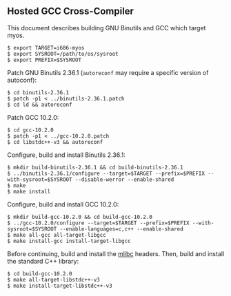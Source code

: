 ## Hosted GCC Cross-Compiler

This document describes building GNU Binutils and GCC which target myos.

    $ export TARGET=i686-myos
    $ export SYSROOT=/path/to/os/sysroot
    $ export PREFIX=$SYSROOT

Patch GNU Binutils 2.36.1 (`autoreconf` may require a specific version of
autoconf):

    $ cd binutils-2.36.1
    $ patch -p1 < ../binutils-2.36.1.patch
    $ cd ld && autoreconf

Patch GCC 10.2.0:

    $ cd gcc-10.2.0
    $ patch -p1 < ../gcc-10.2.0.patch
    $ cd libstdc++-v3 && autoreconf

Configure, build and install Binutils 2.36.1:

    $ mkdir build-binutils-2.36.1 && cd build-binutils-2.36.1
    $ ../binutils-2.36.1/configure --target=$TARGET --prefix=$PREFIX --with-sysroot=$SYSROOT --disable-werror --enable-shared
    $ make
    $ make install

Configure, build and install GCC 10.2.0:

    $ mkdir build-gcc-10.2.0 && cd build-gcc-10.2.0
    $ ../gcc-10.2.0/configure --target=$TARGET --prefix=$PREFIX --with-sysroot=$SYSROOT --enable-languages=c,c++ --enable-shared
    $ make all-gcc all-target-libgcc
    $ make install-gcc install-target-libgcc

Before continuing, build and install the [mlibc][ytret_mlibc] headers. Then,
build and install the standard C++ library:

    $ cd build-gcc-10.2.0
    $ make all-target-libstdc++-v3
    $ make install-target-libstdc++-v3

[ytret_mlibc]: https://github.com/ytret/mlibc
